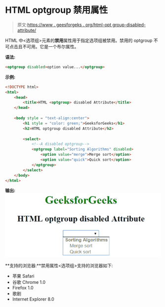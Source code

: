 # HTML optgroup 禁用属性

> 原文:[https://www . geesforgeks . org/html-opt group-disabled-attribute/](https://www.geeksforgeeks.org/html-optgroup-disabled-attribute/)

HTML 中<选项组>元素的**禁用**属性用于指定选项组被禁用。禁用的 optgroup 不可点击且不可用。它是一个布尔属性。

**语法:**

```html
<optgroup disabled>option value...</optgroup>

```

**示例:**

```html
<!DOCTYPE html> 
<html> 
    <head> 
        <title>HTML <optgroup> disabled Attribute</title> 
    </head> 

    <body style = "text-align:center">    
        <h1 style = "color: green;">GeeksforGeeks</h1>
        <h2>HTML optgroup disabled Attribute</h2>

        <select>
            <!--A disabled optgroup-->
            <optgroup label="Sorting Algorithms" disabled>
                <option value="merge">Merge sort</option>
                <option value="quick">Quick sort</option>
            </optgroup>
        </select>
    </body> 
</html>    
```

**输出:**
![disabledoptgroup](img/5a8c793defd152fd5b21cd3227110a5a.png)

**支持的浏览器:**禁用属性<选项组>支持的浏览器如下:

*   苹果 Safari
*   谷歌 Chrome 1.0
*   Firefox 1.0
*   歌剧
*   Internet Explorer 8.0